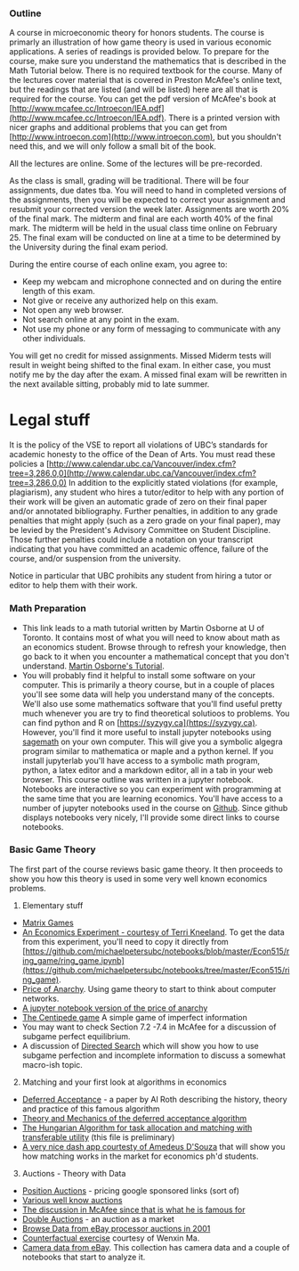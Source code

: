 ### Outline

A course in microeconomic theory for honors students.  The course is primarly an illustration of how game theory is used in various economic applications. A series of readings is provided below. To prepare for the course, make sure you understand the mathematics that is described in the Math Tutorial below. There is no required textbook for the course. Many of the lectures cover material that is covered in Preston McAfee's online text, but the readings that are listed (and will be listed) here are all that is required for the course. You can get the pdf version of McAfee's book at [http://www.mcafee.cc/Introecon/IEA.pdf](http://www.mcafee.cc/Introecon/IEA.pdf).  There is a printed version with nicer graphs and additional problems that you can get from [http://www.introecon.com](http://www.introecon.com), but you shouldn't need this, and we will only follow a small bit of the book.

All the lectures are online.  Some of the lectures will be pre-recorded.

As the class is small, grading will be traditional. There will be four assignments, due dates tba.  You will need to hand in completed versions of the assignments, then you will be expected to correct your assignment and resubmit your corrected version the week later.  Assignments are worth 20% of the final mark.  The midterm and final are each worth 40% of the final mark.  The midterm will be held in the usual class time online on February 25. The final exam will be conducted on line at a time to be determined by the University during the final exam period. 


During the entire course of each online exam, you agree to:

* Keep my webcam and microphone connected and on during the entire length of this exam.
* Not give or receive any authorized help on this exam.
* Not open any web browser. 
* Not search online at any point in the exam.
* Not use my phone or any form of messaging to communicate with any other individuals. 

You will get no credit for missed assignments.  Missed Miderm tests will result in weight being shifted to the final exam.  In either case, you must notify me by the day after the exam.  A missed final exam will be rewritten in the next available sitting, probably mid to late summer.






# Legal stuff


It is the policy of the VSE to report all violations of UBC’s standards for academic honesty to the office of the Dean of Arts. You must read these policies a [http://www.calendar.ubc.ca/Vancouver/index.cfm?tree=3,286,0,0](http://www.calendar.ubc.ca/Vancouver/index.cfm?tree=3,286,0,0) In addition to the explicitly stated violations (for example, plagiarism), any student who hires a tutor/editor to help with any portion of their work will be given an automatic grade of zero on their final paper and/or annotated bibliography. Further penalties, in addition to any grade penalties that might apply (such as a zero grade on your final paper), may be levied by the President's Advisory Committee on Student Discipline. Those further penalties could include a notation on your transcript indicating that you have committed an academic offence, failure of the course, and/or suspension from the university. 

Notice in particular that UBC prohibits any student from hiring a tutor or editor to help them with their work.


### Math Preparation 

* This link leads to a math tutorial written by Martin Osborne at U of Toronto. It contains most of what you will need to know about math as an economics student. Browse through to refresh your knowledge, then go back to it when you encounter a mathematical concept that you don't understand. [Martin Osborne&#39;s Tutorial](http://mjo.osborne.economics.utoronto.ca/index.php/tutorial/index/1/int/i).
* You will probably find it helpful to install some software on your computer.  This is primarily a theory course, but in a couple of places you'll see some data
  will help you understand many of the concepts.  We'll also use some mathematics software that you'll find useful pretty much whenever you are try to find theoretical solutioos to problems. You can find python and R on  [https://syzygy.ca](https://syzygy.ca).  However, you'll find it more useful to install jupyter notebooks using [sagemath](https://sagemath.org) on your own computer.  This will give you a symbolic algegra program similar to mathematica or maple and a python kernel.  If you install jupyterlab you'll have access to a symbolic math program, python, a latex editor and a markdown editor, all in a tab in your web browser.  This course outline was written in a jupyter notebook. Notebooks are interactive so you can experiment with programming at the same time that you are learning economics. You'll have access to a number of jupyter notebooks used in the course on [Github](https://github.com).  Since github displays notebooks very nicely, I'll provide some direct links to course notebooks. 

### Basic Game Theory

The first part of the course reviews basic game theory.  It then proceeds to show you how this theory is used in some very well known economics problems.

1. Elementary stuff 
  * [Matrix Games](http://montoya.econ.ubc.ca/Econ306/mcafee_matrix_games.pdf) 
  * [An Economics Experiment - courtesy of Terri Kneeland](https://github.com/michaelpetersubc/notebooks/blob/master/Econ515/ring_game/ring_game.ipynb).  To get the data from this experiment, you'll need to copy it directly from [https://github.com/michaelpetersubc/notebooks/blob/master/Econ515/ring_game/ring_game.ipynb](https://github.com/michaelpetersubc/notebooks/tree/master/Econ515/ring_game).  
  *  [Price of Anarchy](http://montoya.econ.ubc.ca/Econ306/price_of_anarchy.pdf). Using game theory to start to think about computer networks.
  * [A jupyter notebook version of the price of anarchy](https://github.com/michaelpetersubc/notebooks/blob/master/Econ306/price_of_anarchy/306_anarchy.ipynb)
  * [The Centipede game](http://montoya.econ.ubc.ca/Econ306/centipede_game.pdf) A simple game of imperfect information
  * You may want to check Section 7.2 -7.4 in McAfee for a discussion of subgame perfect equilibrium.
  * A discussion of [Directed Search](http://montoya.econ.ubc.ca/Econ306/directed_search.pdf) which will show you how to use subgame perfection and incomplete information to discuss a somewhat macro-ish topic.

2. Matching and your first look at algorithms in economics
  * [Deferred Acceptance](http://www.nber.org/papers/w13225.pdf) - a paper by Al Roth describing the history, theory and practice of this famous algorithm
  * [Theory and Mechanics of the deferred acceptance algorithm](http://montoya.econ.ubc.ca/Econ306/deferred_acceptance.pdf)
  * [The Hungarian Algorithm for task allocation and matching with transferable utility](https://montoya.econ.ubc.ca/Econ514/hungarian.pdf) (this file is preliminary)
  * [A very nice dash app courtesty of Amedeus D'Souza](https://sage.microeconomics.ca) that will show you how matching works in the market for economics ph'd students.

3. Auctions - Theory with Data
  * [Position Auctions](http://montoya.econ.ubc.ca/Econ306/position.pdf) - pricing google sponsored links (sort of)
  * [Various well know auctions](http://montoya.econ.ubc.ca/Econ600/auction_reading.pdf)
  * [The discussion in McAfee since that is what he is famous for](http://montoya.econ.ubc.ca/Econ306/auctions_mcafee.pdf)
  * [Double Auctions](http://montoya.econ.ubc.ca/Econ306/double_auctions.pdf) - an auction as a market
  * [Browse Data from eBay processor auctions in 2001](https://montoya.econ.ubc.ca/eBay/main)
  * [Counterfactual exercise](https://github.com/michaelpetersubc/notebooks/blob/master/processors/ebay-week6.ipynb) courtesy of Wenxin Ma.
  * [Camera data from eBay](https://github.com/michaelpetersubc/notebooks/tree/master/eBay).  This collection has camera data and a couple of notebooks that start to analyze it.